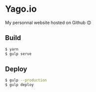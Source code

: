 # Yago.io

My personnal website hosted on Github :blush:

## Build

```bash
$ yarn
$ gulp serve
```

## Deploy

```bash
$ gulp --production
$ gulp deploy
```
